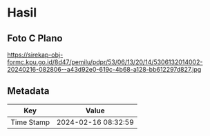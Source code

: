 # Hasil

## Foto C Plano

https://sirekap-obj-formc.kpu.go.id/8d47/pemilu/pdpr/53/06/13/20/14/5306132014002-20240216-082806--a43d92e0-619c-4b68-a128-bb612297d827.jpg


## Metadata

| Key        | Value               |
| ---------- | ------------------- |
| Time Stamp | 2024-02-16 08:32:59 |



